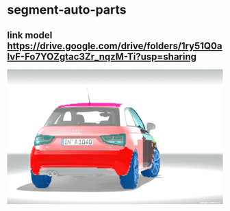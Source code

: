 # segment-auto-parts

## link model https://drive.google.com/drive/folders/1ry51Q0aIvF-Fo7YOZgtac3Zr_nqzM-Ti?usp=sharing

![example](https://github.com/Kurmangozhin/segment-auto-parts/blob/main/output/3.png)
